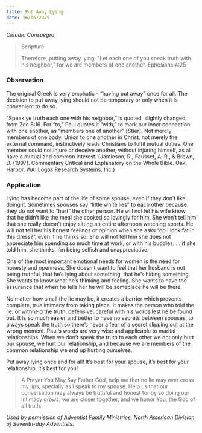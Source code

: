 ```yaml
---
title: Put Away Lying
date: 16/06/2025
---
```


_Claudio Consuegra_

> <p>Scripture</p>
> Therefore, putting away lying, "Let each one of you speak truth with his neighbor," for we are members of one another. Ephesians 4:25

### Observation

The original Greek is very emphatic - “having put away” once for all. The decision to put away lying should not be temporary or only when it is convenient to do so.

“Speak ye truth each one with his neighbor,” is quoted, slightly changed, from Zec 8:16. For “to,” Paul quotes it “with,” to mark our inner connection with one another, as “members one of another” [Stier]. Not merely members of one body. Union to one another in Christ, not merely the external command, instinctively leads Christians to fulfil mutual duties. One member could not injure or deceive another, without injuring himself, as all have a mutual and common interest. (Jamieson, R., Fausset, A. R., & Brown, D. (1997). Commentary Critical and Explanatory on the Whole Bible. Oak Harbor, WA: Logos Research Systems, Inc.)

### Application

Lying has become part of the life of some spouse, even if they don’t like doing it. Sometimes spouses say “little white lies” to each other because they do not want to “hurt” the other person. He will not let his wife know that he didn’t like the meal she cooked so lovingly for him. She won’t tell him that she really doesn’t enjoy sitting an entire afternoon watching sports. He will not tell her his honest feelings or opinion when she asks “do I look fat in this dress?”, even if he thinks so. She will not tell him she does not appreciate him spending so much time at work, or with his buddies. . . if she told him, she thinks, I’m being selfish and unappreciative.

One of the most important emotional needs for women is the need for honesty and openness. She doesn’t want to feel that her husband is not being truthful, that he’s lying about something, that he’s hiding something. She wants to know what he’s thinking and feeling. She wants to have the assurance that when he tells her he will be someplace he will be there.

No matter how small the lie may be, it creates a barrier which prevents complete, true intimacy from taking place. It makes the person who told the lie, or withheld the truth, defensive, careful with his words lest he be found out. It is so much easier and better to have no secrets between spouses, to always speak the truth so there’s never a fear of a secret slipping out at the wrong moment. Paul’s words are very wise and applicable to marital relationships. When we don’t speak the truth to each other we not only hurt our spouse, we hurt our relationship, and because we are members of the common relationship we end up hurting ourselves.

Put away lying once and for all! It’s best for your spouse, it’s best for your relationship, it’s best for you!

> <callout>A Prayer You May Say</callout>
> Father God, help me that no lie may ever cross my lips, specially as I speak to my spouse. Help us that our conversation may always be truthful and honest for by so doing our intimacy grows, we are closer together, and we honor You, the God of all truth.

_Used by permission of Adventist Family Ministries, North American Division of Seventh-day Adventists._